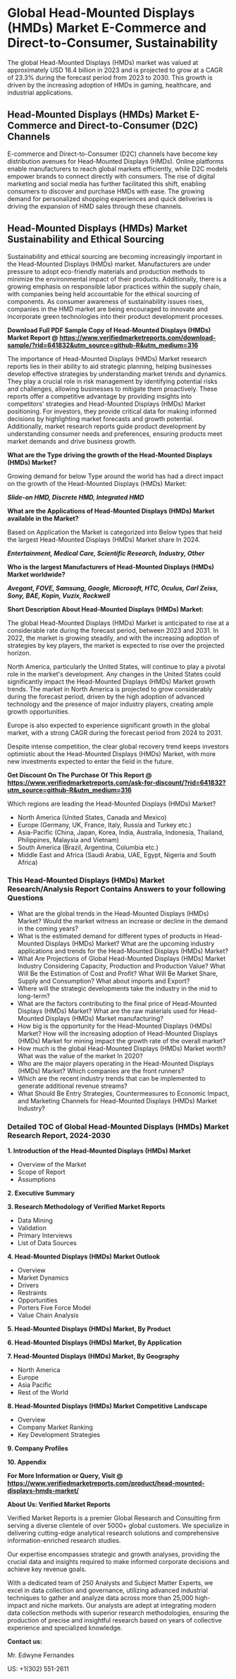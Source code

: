 <h1>Global Head-Mounted Displays (HMDs) Market E-Commerce and Direct-to-Consumer, Sustainability</h1><p class=""><p>The global Head-Mounted Displays (HMDs) market was valued at approximately USD 16.4 billion in 2023 and is projected to grow at a CAGR of 23.3% during the forecast period from 2023 to 2030. This growth is driven by the increasing adoption of HMDs in gaming, healthcare, and industrial applications.</p><h2>Head-Mounted Displays (HMDs) Market E-Commerce and Direct-to-Consumer (D2C) Channels</h2><p>E-commerce and Direct-to-Consumer (D2C) channels have become key distribution avenues for Head-Mounted Displays (HMDs). Online platforms enable manufacturers to reach global markets efficiently, while D2C models empower brands to connect directly with consumers. The rise of digital marketing and social media has further facilitated this shift, enabling consumers to discover and purchase HMDs with ease. The growing demand for personalized shopping experiences and quick deliveries is driving the expansion of HMD sales through these channels.</p><h2>Head-Mounted Displays (HMDs) Market Sustainability and Ethical Sourcing</h2><p>Sustainability and ethical sourcing are becoming increasingly important in the Head-Mounted Displays (HMDs) market. Manufacturers are under pressure to adopt eco-friendly materials and production methods to minimize the environmental impact of their products. Additionally, there is a growing emphasis on responsible labor practices within the supply chain, with companies being held accountable for the ethical sourcing of components. As consumer awareness of sustainability issues rises, companies in the HMD market are being encouraged to innovate and incorporate green technologies into their product development processes.</p></p><p class=""><strong>Download Full PDF Sample Copy of Head-Mounted Displays (HMDs) Market Report @ <a href="https://www.verifiedmarketreports.com/download-sample/?rid=641832&utm_source=github-R&utm_medium=316" target="_blank">https://www.verifiedmarketreports.com/download-sample/?rid=641832&utm_source=github-R&utm_medium=316</a></strong></p><p>The importance of&nbsp;Head-Mounted Displays (HMDs) Market research reports lies in their ability to aid strategic planning, helping businesses develop effective strategies by understanding market trends and dynamics. They play a crucial role in risk management by identifying potential risks and challenges, allowing businesses to mitigate them proactively. These reports offer a competitive advantage by providing insights into competitors' strategies and Head-Mounted Displays (HMDs) Market positioning. For investors, they provide critical data for making informed decisions by highlighting market forecasts and growth potential. Additionally, market research reports guide product development by understanding consumer needs and preferences, ensuring products meet market demands and drive business growth.</p><p><strong>What are the&nbsp;Type driving the growth of the Head-Mounted Displays (HMDs) Market?</strong></p><p id="" class="">Growing demand for below Type around the world has had a direct impact on the growth of the Head-Mounted Displays (HMDs) Market:</p><p class=""><em><strong>Slide-on HMD, Discrete HMD, Integrated HMD</strong></em></p><p class=""><strong>What are the&nbsp;Applications&nbsp;of Head-Mounted Displays (HMDs) Market available in the Market?</strong></p><p id="" class="">Based on Application the Market is categorized into Below types that held the largest Head-Mounted Displays (HMDs) Market share In 2024.</p><p class=""><em><strong>Entertainment, Medical Care, Scientific Research, Industry, Other</strong></em></p><p class=""><strong>Who is the largest Manufacturers of Head-Mounted Displays (HMDs) Market worldwide?</strong></p><p><em><strong>Avegant, FOVE, Samsung, Google, Microsoft, HTC, Oculus, Carl Zeiss, Sony, BAE, Kopin, Vuzix, Rockwell</strong></em></p><p id="" class=""><strong>Short Description About Head-Mounted Displays (HMDs) Market:</strong></p><p>The global Head-Mounted Displays (HMDs) Market is anticipated to rise at a considerable rate during the forecast period, between 2023 and 2031. In 2022, the market is growing steadily, and with the increasing adoption of strategies by key players, the market is expected to rise over the projected horizon.</p><p>North America, particularly the United States, will continue to play a pivotal role in the market's development. Any changes in the United States could significantly impact the Head-Mounted Displays (HMDs) Market growth trends. The market in North America is projected to grow considerably during the forecast period, driven by the high adoption of advanced technology and the presence of major industry players, creating ample growth opportunities.</p><p>Europe is also expected to experience significant growth in the global market, with a strong CAGR during the forecast period from 2024 to 2031.</p><p>Despite intense competition, the clear global recovery trend keeps investors optimistic about the Head-Mounted Displays (HMDs) Market, with more new investments expected to enter the field in the future.</p><p id="" class=""><strong>Get Discount On The Purchase Of This Report @ <a href="https://www.verifiedmarketreports.com/ask-for-discount/?rid=641832?utm_source=github-R&utm_medium=316" target="_blank">https://www.verifiedmarketreports.com/ask-for-discount/?rid=641832?utm_source=github-R&utm_medium=316</a></strong></p><p class="">Which regions are leading the Head-Mounted Displays (HMDs) Market?</p><ul><li>North America (United States, Canada and Mexico)</li><li>Europe (Germany, UK, France, Italy, Russia and Turkey etc.)</li><li>Asia-Pacific (China, Japan, Korea, India, Australia, Indonesia, Thailand, Philippines, Malaysia and Vietnam)</li><li>South America (Brazil, Argentina, Columbia etc.)</li><li>Middle East and Africa (Saudi Arabia, UAE, Egypt, Nigeria and South Africa)</li></ul><h3 id="" class="">This Head-Mounted Displays (HMDs) Market Research/Analysis Report Contains Answers to your following Questions</h3><ul><li>What are the global trends in the Head-Mounted Displays (HMDs) Market? Would the market witness an increase or decline in the demand in the coming years?</li><li>What is the estimated demand for different types of products in Head-Mounted Displays (HMDs) Market? What are the upcoming industry applications and trends for the Head-Mounted Displays (HMDs) Market?</li><li>What Are Projections of Global Head-Mounted Displays (HMDs) Market Industry Considering Capacity, Production and Production Value? What Will Be the Estimation of Cost and Profit? What Will Be Market Share, Supply and Consumption? What about imports and Export?</li><li>Where will the strategic developments take the industry in the mid to long-term?</li><li>What are the factors contributing to the final price of Head-Mounted Displays (HMDs) Market? What are the raw materials used for Head-Mounted Displays (HMDs) Market manufacturing?</li><li>How big is the opportunity for the Head-Mounted Displays (HMDs) Market? How will the increasing adoption of Head-Mounted Displays (HMDs) Market for mining impact the growth rate of the overall market?</li><li>How much is the global Head-Mounted Displays (HMDs) Market worth? What was the value of the market In 2020?</li><li>Who are the major players operating in the Head-Mounted Displays (HMDs) Market? Which companies are the front runners?</li><li>Which are the recent industry trends that can be implemented to generate additional revenue streams?</li><li>What Should Be Entry Strategies, Countermeasures to Economic Impact, and Marketing Channels for Head-Mounted Displays (HMDs) Market Industry?</li></ul><h3 id="" class="">Detailed TOC of Global Head-Mounted Displays (HMDs) Market Research Report, 2024-2030</h3><p id="" class=""><strong>1. Introduction of the Head-Mounted Displays (HMDs) Market</strong></p><ul><li>Overview of the Market</li><li>Scope of Report</li><li>Assumptions</li></ul><p id="" class=""><strong>2. Executive Summary</strong></p><p id="" class=""><strong>3. Research Methodology of Verified Market Reports</strong></p><ul><li>Data Mining</li><li>Validation</li><li>Primary Interviews</li><li>List of Data Sources</li></ul><p id="" class=""><strong>4. Head-Mounted Displays (HMDs) Market Outlook</strong></p><ul><li>Overview</li><li>Market Dynamics</li><li>Drivers</li><li>Restraints</li><li>Opportunities</li><li>Porters Five Force Model</li><li>Value Chain Analysis</li></ul><p id="" class=""><strong>5. Head-Mounted Displays (HMDs) Market, By Product</strong></p><p id="" class=""><strong>6. Head-Mounted Displays (HMDs) Market, By Application</strong></p><p id="" class=""><strong>7. Head-Mounted Displays (HMDs) Market, By Geography</strong></p><ul><li>North America</li><li>Europe</li><li>Asia Pacific</li><li>Rest of the World</li></ul><p id="" class=""><strong>8. Head-Mounted Displays (HMDs) Market Competitive Landscape</strong></p><ul><li>Overview</li><li>Company Market Ranking</li><li>Key Development Strategies</li></ul><p id="" class=""><strong>9. Company Profiles</strong></p><p id="" class=""><strong>10. Appendix</strong></p><p id="" class=""><strong>For More Information or Query, Visit @ <a href="https://www.verifiedmarketreports.com/product/head-mounted-displays-hmds-market/" target="_blank">https://www.verifiedmarketreports.com/product/head-mounted-displays-hmds-market/</a></strong></p><p id="" class=""><strong>About Us: Verified Market Reports</strong></p><p id="" class="">Verified Market Reports is a premier Global Research and Consulting firm serving a diverse clientele of over 5000+ global customers. We specialize in delivering cutting-edge analytical research solutions and comprehensive information-enriched research studies.</p><p id="" class="">Our expertise encompasses strategic and growth analyses, providing the crucial data and insights required to make informed corporate decisions and achieve key revenue goals.</p><p id="" class="">With a dedicated team of 250 Analysts and Subject Matter Experts, we excel in data collection and governance, utilizing advanced industrial techniques to gather and analyze data across more than 25,000 high-impact and niche markets. Our analysts are adept at integrating modern data collection methods with superior research methodologies, ensuring the production of precise and insightful research based on years of collective experience and specialized knowledge.</p><p id="" class=""><strong>Contact us:</strong></p><p id="" class="">Mr. Edwyne Fernandes</p><p id="" class="">US: +1(302) 551-2611</p>